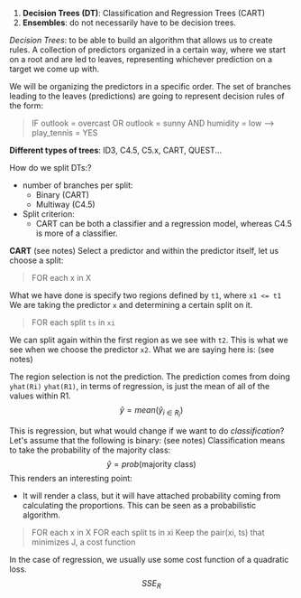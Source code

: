 1) **Decision Trees (DT)**:  Classification and Regression Trees (CART)
2) **Ensembles**: do not necessarily have to be decision trees. 

*Decision Trees*: to be able to build an algorithm that allows us to create rules. 
A collection of predictors organized in a certain way, where we start on a root and are led to leaves, representing whichever prediction on a target we come up with. 

We will be organizing the predictors in a specific order. The set of branches leading to the leaves (predictions) are going to represent decision rules of the form:
> IF outlook = overcast 
> 	OR outlook = sunny 
> 		AND humidity = low --> play_tennis = YES

**Different types of trees**: ID3, C4.5, C5.x, CART, QUEST... 

How do we split DTs:?
- number of branches per split: 
	- Binary (CART)
	- Multiway (C4.5)
- Split criterion: 
	- CART can be both a classifier and a regression model, whereas C4.5 is more of a classifier. 

**CART**
(see notes)
Select a predictor and within the predictor itself, let us choose a split:
> FOR each x in X 

What we have done is specify two regions defined by `t1`, where `x1 <= t1`
We are taking the predictor `x` and determining a certain split on it. 
> FOR each split `ts` in `xi`

We can split again within the first region as we see with `t2`. This is what we see when we choose the predictor `x2`. What we are saying here is:
(see notes)

The region selection is not the prediction. The prediction comes from doing `yhat(Ri)`
`yhat(R1)`, in terms of regression, is just the mean of all of the values within R1. 
$$\hat{y} = mean(\hat{y}_{i \in R_{i}})$$

This is regression, but what would change if we want to do *classification*? 
Let's assume that the following is binary: 
(see notes)
Classification means to take the probability of the majority class:
$$\hat{y} = prob(\text{majority class})$$
This renders an interesting point: 
- It will render a class, but it will have attached probability coming from calculating the proportions. This can be seen as a probabilistic algorithm. 

> FOR each x in X
> 	FOR each split ts in xi 
> 		Keep the pair(xi, ts) that minimizes J, a cost function 

In the case of regression, we usually use some cost function of a quadratic loss.
$$SSE_{R}$$
